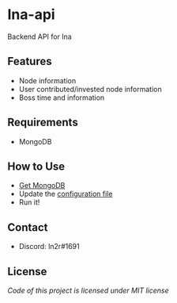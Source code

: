# Ina-api
Backend API for Ina

## Features
* Node information
* User contributed/invested node information
* Boss time and information

## Requirements
* MongoDB

## How to Use
* [Get MongoDB](https://docs.mongodb.com/manual/tutorial/getting-started/)
* Update the [configuration file](https://github.com/ln2r/ina-api/blob/master/.env.example)
* Run it! 

## Contact
* Discord: ln2r#1691

## License
*Code of this project is licensed under MIT license*
